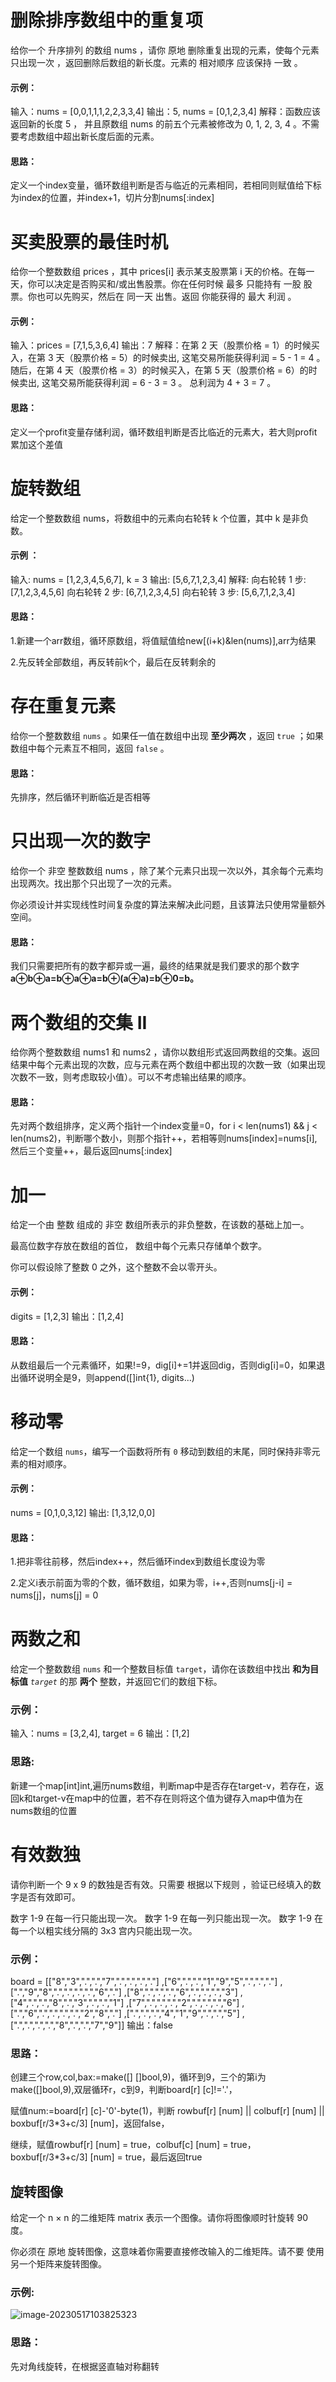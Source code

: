 # 删除排序数组中的重复项

给你一个 升序排列 的数组 nums ，请你 原地 删除重复出现的元素，使每个元素 只出现一次 ，返回删除后数组的新长度。元素的 相对顺序 应该保持 一致 。

#### 示例：

输入：nums = [0,0,1,1,1,2,2,3,3,4]
输出：5, nums = [0,1,2,3,4]
解释：函数应该返回新的长度 5 ， 并且原数组 nums 的前五个元素被修改为 0, 1, 2, 3, 4 。不需要考虑数组中超出新长度后面的元素。

#### 思路：

定义一个index变量，循环数组判断是否与临近的元素相同，若相同则赋值给下标为index的位置，并index+1，切片分割nums[:index]

# 买卖股票的最佳时机

给你一个整数数组 prices ，其中 prices[i] 表示某支股票第 i 天的价格。在每一天，你可以决定是否购买和/或出售股票。你在任何时候 最多 只能持有 一股 股票。你也可以先购买，然后在 同一天 出售。返回 你能获得的 最大 利润 。

#### 示例：

输入：prices = [7,1,5,3,6,4]
输出：7
解释：在第 2 天（股票价格 = 1）的时候买入，在第 3 天（股票价格 = 5）的时候卖出, 这笔交易所能获得利润 = 5 - 1 = 4 。
     随后，在第 4 天（股票价格 = 3）的时候买入，在第 5 天（股票价格 = 6）的时候卖出, 这笔交易所能获得利润 = 6 - 3 = 3 。
     总利润为 4 + 3 = 7 。

#### 思路：

定义一个profit变量存储利润，循环数组判断是否比临近的元素大，若大则profit累加这个差值

# 旋转数组

给定一个整数数组 nums，将数组中的元素向右轮转 k 个位置，其中 k 是非负数。

#### 示例 ：

输入: nums = [1,2,3,4,5,6,7], k = 3
输出: [5,6,7,1,2,3,4]
解释:
向右轮转 1 步: [7,1,2,3,4,5,6]
向右轮转 2 步: [6,7,1,2,3,4,5]
向右轮转 3 步: [5,6,7,1,2,3,4]

#### 思路：

1.新建一个arr数组，循环原数组，将值赋值给new[(i+k)&len(nums)],arr为结果

2.先反转全部数组，再反转前k个，最后在反转剩余的

# 存在重复元素

给你一个整数数组 `nums` 。如果任一值在数组中出现 **至少两次** ，返回 `true` ；如果数组中每个元素互不相同，返回 `false` 。

#### 思路：

先排序，然后循环判断临近是否相等

# 只出现一次的数字

给你一个 非空 整数数组 nums ，除了某个元素只出现一次以外，其余每个元素均出现两次。找出那个只出现了一次的元素。

你必须设计并实现线性时间复杂度的算法来解决此问题，且该算法只使用常量额外空间。

#### 思路：

我们只需要把所有的数字都异或一遍，最终的结果就是我们要求的那个数字  **a⊕b⊕a=b⊕a⊕a=b⊕(a⊕a)=b⊕0=b。**

# 两个数组的交集 II

给你两个整数数组 nums1 和 nums2 ，请你以数组形式返回两数组的交集。返回结果中每个元素出现的次数，应与元素在两个数组中都出现的次数一致（如果出现次数不一致，则考虑取较小值）。可以不考虑输出结果的顺序。

#### 思路：

先对两个数组排序，定义两个指针一个index变量=0，for i < len(nums1) && j < len(nums2)，判断哪个数小，则那个指针++，若相等则nums[index]=nums[i],然后三个变量++，最后返回nums[:index]

# 加一

给定一个由 整数 组成的 非空 数组所表示的非负整数，在该数的基础上加一。

最高位数字存放在数组的首位， 数组中每个元素只存储单个数字。

你可以假设除了整数 0 之外，这个整数不会以零开头。

#### 示例：

digits = [1,2,3]
输出：[1,2,4]

#### 思路：

从数组最后一个元素循环，如果!=9，dig[i]+=1并返回dig，否则dig[i]=0，如果退出循环说明全是9，则append([]int{1}, digits...)

# 移动零

给定一个数组 `nums`，编写一个函数将所有 `0` 移动到数组的末尾，同时保持非零元素的相对顺序。

#### 示例：

nums = [0,1,0,3,12]
输出: [1,3,12,0,0]

#### 思路：

1.把非零往前移，然后index++，然后循环index到数组长度设为零

2.定义i表示前面为零的个数，循环数组，如果为零，i++,否则nums[j-i] = nums[j]，nums[j] = 0

# 两数之和

给定一个整数数组 `nums` 和一个整数目标值 `target`，请你在该数组中找出 **和为目标值** *`target`* 的那 **两个** 整数，并返回它们的数组下标。

### 示例：

输入：nums = [3,2,4], target = 6
输出：[1,2]

### 思路:

新建一个map[int]int,遍历nums数组，判断map中是否存在target-v，若存在，返回k和target-v在map中的位置，若不存在则将这个值为键存入map中值为在nums数组的位置

# 有效数独

请你判断一个 9 x 9 的数独是否有效。只需要 根据以下规则 ，验证已经填入的数字是否有效即可。

数字 1-9 在每一行只能出现一次。
数字 1-9 在每一列只能出现一次。
数字 1-9 在每一个以粗实线分隔的 3x3 宫内只能出现一次。

### 示例：

board = 
[["8","3",".",".","7",".",".",".","."]
,["6",".",".","1","9","5",".",".","."]
,[".","9","8",".",".",".",".","6","."]
,["8",".",".",".","6",".",".",".","3"]
,["4",".",".","8",".","3",".",".","1"]
,["7",".",".",".","2",".",".",".","6"]
,[".","6",".",".",".",".","2","8","."]
,[".",".",".","4","1","9",".",".","5"]
,[".",".",".",".","8",".",".","7","9"]]
输出：false

### 思路：

创建三个row,col,bax:=make([] []bool,9)，循环到9，三个的第i为make([]bool,9),双层循环r，c到9，判断board[r] [c]!='.'，

赋值num:=board[r] [c]-'0'-byte(1)，判断 rowbuf[r] [num] || colbuf[r] [num] || boxbuf[r/3*3+c/3] [num]，返回false，

继续，赋值rowbuf[r] [num] = true，colbuf[c] [num] = true，boxbuf[r/3*3+c/3] [num] = true，最后返回true

## 旋转图像

给定一个 n × n 的二维矩阵 matrix 表示一个图像。请你将图像顺时针旋转 90 度。

你必须在 原地 旋转图像，这意味着你需要直接修改输入的二维矩阵。请不要 使用另一个矩阵来旋转图像。

### 示例:

![image-20230517103825323](img/image-20230517103825323.png) 

### 思路：

先对角线旋转，在根据竖直轴对称翻转